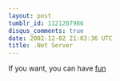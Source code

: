 ```yaml
---
layout: post
tumblr_id: 1121207986
disqus_comments: true
date: 2002-12-02 21:03:36 UTC
title: .Net Server
---
```


If you want, you can have <a href="http://rasmusandersson.se/rp12/gfx/p_news/loopserver.png" target="_blank">fun</a>
